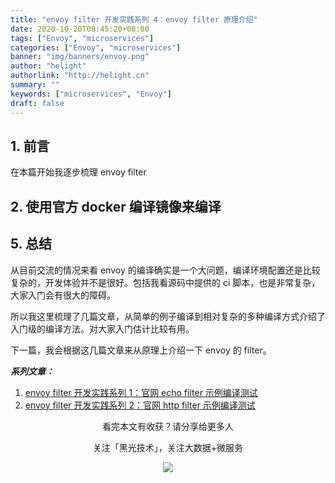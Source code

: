 ```yaml
---
title: "envoy filter 开发实践系列 4：envoy filter 原理介绍"
date: 2020-10-20T08:45:20+08:00
tags: ["Envoy", "microservices"]
categories: ["Envoy", "microservices"]
banner: "img/banners/envoy.png"
author: "helight"
authorlink: "http://helight.cn"
summary: ""
keywords: ["microservices", "Envoy"]
draft: false
---
```


## 1. 前言
在本篇开始我逐步梳理 envoy filter

## 2. 使用官方 docker 编译镜像来编译


## 5. 总结
从目前交流的情况来看 envoy 的编译确实是一个大问题，编译环境配置还是比较复杂的，开发体验并不是很好。包括我看源码中提供的 ci 脚本，也是非常复杂，大家入门会有很大的障碍。

所以我这里梳理了几篇文章，从简单的例子编译到相对复杂的多种编译方式介绍了入门级的编译方法。对大家入门估计比较有用。


下一篇，我会根据这几篇文章来从原理上介绍一下 envoy 的 filter。

***系列文章：***
1. [envoy filter 开发实践系列 1：官网 echo filter 示例编译测试](http://www.helight.cn/blog/2020/build-envoy-filter-echo/)
2. [envoy filter 开发实践系列 2：官网 http filter 示例编译测试](http://www.helight.cn/blog/2020/build-envoy-filter-http/)


<center>
看完本文有收获？请分享给更多人

关注「黑光技术」，关注大数据+微服务

![](/img/qrcode_helight_tech.jpg)
</center>